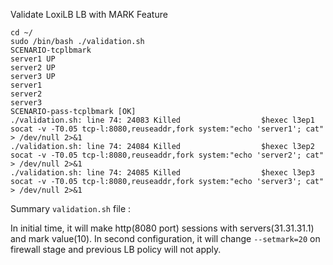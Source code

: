 

Validate LoxiLB LB with MARK Feature

```
cd ~/
sudo /bin/bash ./validation.sh
SCENARIO-tcplbmark
server1 UP
server2 UP
server3 UP
server1
server2
server3
SCENARIO-pass-tcplbmark [OK]
./validation.sh: line 74: 24083 Killed                  $hexec l3ep1 socat -v -T0.05 tcp-l:8080,reuseaddr,fork system:"echo 'server1'; cat" > /dev/null 2>&1
./validation.sh: line 74: 24084 Killed                  $hexec l3ep2 socat -v -T0.05 tcp-l:8080,reuseaddr,fork system:"echo 'server2'; cat" > /dev/null 2>&1
./validation.sh: line 74: 24085 Killed                  $hexec l3ep3 socat -v -T0.05 tcp-l:8080,reuseaddr,fork system:"echo 'server3'; cat" > /dev/null 2>&1
```

Summary `validation.sh` file :

In initial time, it will make http(8080 port) sessions with servers(31.31.31.1) and mark value(10). In second configuration, it will change `--setmark=20` on firewall stage and previous LB policy will not apply.
